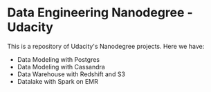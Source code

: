 # Data Engineering Nanodegree - Udacity

<p>This is a repository of Udacity's Nanodegree projects.  
Here we have:</p>

- Data Modeling with Postgres 
- Data Modeling with Cassandra  
- Data Warehouse with Redshift and S3  
- Datalake with Spark on EMR